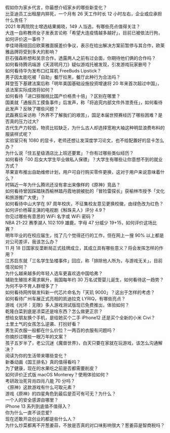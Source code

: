 假如你为家乡代言，你最想介绍家乡的哪些新变化？  
比亚迪员工出租屋内猝死，一个月有 26 天工作时长 12 小时左右，企业或应承担什么责任？  
2021 年两院院士增选结果揭晓，149 人当选，有哪些亮点值得关注？  
大连一自称教师女子发表言论称「希望大连疫情越多越好」，目前已被依法行拘，如何评价这一事件？  
李佳琦薇娅回应欧莱雅面膜差价争议，表示在给出解决方案前暂停与其合作，欧莱雅品牌将受到多大的影响？  
巨石强森称想和吴京合作，透露两人之前有过会面，你期待他们俩的合作吗？  
如何看待腾讯端游《天涯明月刀》疑似游戏托被发现，引发游戏玩家删号？  
如何看待华为发布口红耳机 FreeBuds Lipstick？  
男子因太能吃被「自助」餐厅拉黑，餐厅此种行为合法吗？  
拜登签下基建法案后称「明年美国基础设施投资增速将 20 年来首次超过中国」，该法案实际成效将如何？  
如何看待「进口猕猴桃比国产价格贵十倍」？区别在哪里？  
国美就「通报员工摸鱼事件」后发声，称「将追究内部文件外泄责任」，如何看待此发声？反映了哪些问题？  
武磊赛后采访称「外界不了解我们的艰苦」，国足本届世预赛经历了哪些困难？是否真的压力过大?  
古代生产力较低，物资比较缺乏，为什么古人却选择宽袍大袖这种明显浪费布料的服装样式呢？  
实验室只有 1080 的显卡，老师还想让发深度学习论文，也不给配置好的显卡怎么办？  
为什么说「住五星级酒店比上班还要累」？你有过哪些类似经历？  
如何看待「00 后女大学生毕业做私人保镖」？大学生有哪些让你意想不到的就业方式？  
苹果宣布推出自助维修计划，用户可自行购买零件更换，这对于用户来说意味着什么？  
时隔近一年为什么腾讯还没有拿出来像样的《原神》竞品？  
如何看待曾因踩踏陕西榆林踏丹霞地貌被批的「冒险雷探长」获榆林市授予「文化和旅游推广大使」？  
如何看待中山大学在 97 周年校庆，不征集校友意见更换校徽，由绿色改为红色？  
如何评价杨幂主演的电视剧《斛珠夫人》评分 4.9？  
你见过哪些有意思的 WiFi 名字或 WiFi 密码？  
NBA 21-22 赛季湖人 102:109 雄鹿，字母 47 分威少 19+15，如何评价这场比赛？  
明年毕业的在校应届生，找了几个觉得还行的工作，但在网上一搜 90% 以上都是对公司差评，我该怎么办？  
11 月 18 日国家反垄断局正式挂牌成立，其成立具有哪些意义？将会发挥怎样的作用？  
江苏启东就「三名学生坠楼事件」回应，称「排除他人所为，与游戏无关」，目前情况如何？  
为什么越来越多的年轻人选车更喜欢选中国哈弗？  
辅助生殖技术需求飙升，我国每年约 30 万名试管婴儿诞生，如何看待这一趋势？为何不孕不育人群增多了？  
如何看待网传联发科新一代芯片命名为「天玑 9000」？这出于怎样的考虑？  
如何看待广州车展正式亮相的凯迪拉克 LYRIQ，有哪些亮点？  
游戏《光环：无限》多人游戏测试版现已免费推出，体验如何？  
乾隆白菜到底是凉菜还是啥东西？怎么做更正宗？  
想给女朋友换个手机，是给她买个二手 iPhone12 还是买个全新的小米 Civi？  
土里土气的女孩怎么逆袭、打扮好看？  
男生买衣服一般都在什么价位？一两百的衣服有问题吗？  
你摘抄过哪些一眼万年的文案？  
孩子五岁半了，老公沉迷《魔兽世界》，白天只要在家就在玩游戏，该怎么沟通解决？  
阅读为你的生活带来哪些变化？  
新番动画《国王排名》真的值得看吗？  
为了健康，现在的水果吃之前是否都需要削皮？  
如何评价正式版 macOS Monterey？使用体验如何？  
考研政治死背肖四肖八能 70 分吗？  
《原神》这款游戏有什么可取元素？  
游戏《原神》的四星角色到最后是否可有可无？为什么？  
一个人的安全感源自哪里？  
iPhone 13 系列到底值不值得入？  
你为什么一直不谈恋爱?  
现在还敢开店创业的都是些什么人？  
为什么炒菜都离不开葱姜蒜，不放是否真的对口味影响很大？葱姜蒜是智商税吗？  
